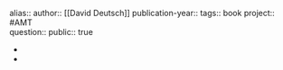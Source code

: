alias::
author:: [[David Deutsch]] 
publication-year::
tags:: book 
project:: #AMT  
question::
public:: true

-
-
